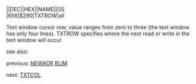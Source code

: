 ||DEC||HEX||NAME||OS  
|656|$290|TXTROW|all  
  
Text window cursor row; value ranges from zero to three (the text window has only four lines). TXTROW specifies where the next read or write in the text window will occur  
  
see also:  
  
previous: [NEWADR](../NEWADR/index.md) [BLIM](../BLIM/index.md)  
  
next: [TXTCOL](../TXTCOL/index.md)  
